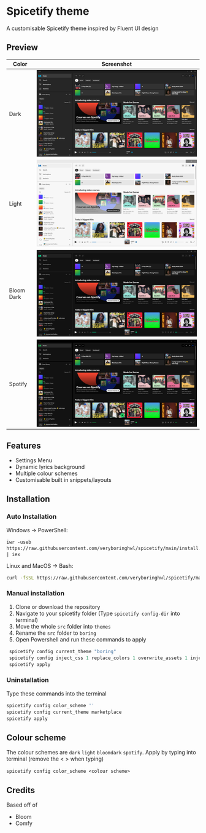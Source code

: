 # Spicetify theme

A customisable Spicetify theme inspired by Fluent UI design

## Preview

| Color              |  Screenshot                            |
|--------------------|----------------------------------------|
| Dark               | ![(dark)](assets/dark.png)             |
| Light              | ![(light)](assets/light.png)           |
| Bloom Dark         | ![(bloomdark)](assets/bloomdark.png)   |
| Spotify            | ![(spotify)](assets/spotify.png)       |


## Features
- Settings Menu
- Dynamic lyrics background 
- Multiple colour schemes
- Customisable built in snippets/layouts


## Installation

### Auto Installation
Windows → PowerShell:

```pwsh
iwr -useb https://raw.githubusercontent.com/veryboringhwl/spicetify/main/install.ps1 | iex
```

Linux and MacOS → Bash:
```sh
curl -fsSL https://raw.githubusercontent.com/veryboringhwl/spicetify/main/install.sh | sh
```

### Manual installation
1. Clone or download the repository
2. Navigate to your spicetify folder (Type `spicetify config-dir` into terminal)
3. Move the whole `src` folder into `themes`
4. Rename the `src` folder to `boring`
4. Open Powershell and run these commands to apply
```powershell
 spicetify config current_theme "boring"
 spicetify config inject_css 1 replace_colors 1 overwrite_assets 1 inject_theme_js 1
 spicetify apply
```

### Uninstallation
Type these commands into the terminal
```powershell
spicetify config color_scheme ''
spicetify config current_theme marketplace
spicetify apply
```

## Colour scheme
The colour schemes are `dark` `light` `bloomdark` `spotify`. Apply by typing into terminal (remove the < > when typing)

```spicetify config color_scheme <colour scheme>```

## Credits
Based off of
- Bloom
- Comfy